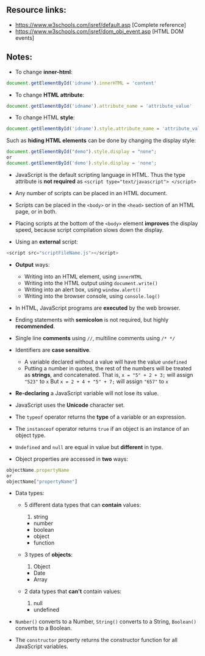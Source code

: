 **Resource links:**
---
* https://www.w3schools.com/jsref/default.asp    [Complete reference]
* https://www.w3schools.com/jsref/dom_obj_event.asp [HTML DOM events]

**Notes:**
---
* To change **inner-html**:
```javascript
document.getElementById('idname').innerHTML = 'content'
```

* To change **HTML attribute**:
```javascript
document.getElementById('idname').attribute_name = 'attribute_value'
```

* To change HTML **style**:
```javascript
document.getElementById('idname').style.attribute_name = 'attribute_value'
```
Such as **hiding HTML elements** can be done by changing the display style:
```javascript
document.getElementById("demo").style.display = "none";
or
document.getElementById('demo').style.display = 'none';
```

* JavaScript is the default scripting language in HTML. Thus the type attribute is **not required** as
`<script type="text/javascript"> </script>`

* Any number of scripts can be placed in an HTML document.

* Scripts can be placed in the `<body>` or in the `<head>` section of an HTML page, or in both.

* Placing scripts at the bottom of the `<body>` element **improves** the display speed, because script compilation slows down the display.

* Using an **external** script:
```javascript
<script src="scriptFileName.js"></script>
```

* **Output** ways:
	* Writing into an HTML element, using `innerHTML`
	* Writing into the HTML output using `document.write()`
	* Writing into an alert box, using `window.alert()`
	* Writing into the browser console, using `console.log()`

* In HTML, JavaScript programs are **executed** by the web browser.

* Ending statements with **semicolon** is not required, but highly **recommended**.

* Single line **comments** using `//`, multiline comments using `/* */`

* Identifiers are **case sensitive**.
	* A variable declared without a value will have the value `undefined`
	* Putting a number in quotes, the rest of the numbers will be treated as **strings**, and concatenated. 
	That is, `x = "5" + 2 + 3;` will assign `"523"` to `x`
	But `x = 2 + 4 + "5" + 7;` will assign `"657"` to `x`

* **Re-declaring** a JavaScript variable will not lose its value.

* JavaScript uses the **Unicode** character set.

* The `typeof` operator returns the **type** of a variable or an expression.

* The `instanceof` operator returns `true` if an object is an instance of an object type.

* `Undefined` and `null` are equal in value but **different** in type.

* Object properties are accessed in **two** ways:
```javascript
objectName.propertyName
or
objectName["propertyName"]
```

* Data types:
	* 5 different data types that can **contain** values:
		1. string
		* number
		* boolean
		* object
		* function
		
	* 3 types of **objects**:
		1. Object
		* Date
		* Array
		
	* 2 data types that **can't** contain values:
		1. null
		* undefined
		
* `Number()` converts to a Number, `String()` converts to a String, `Boolean()` converts to a Boolean.

* The `constructor` property returns the constructor function for all JavaScript variables.
